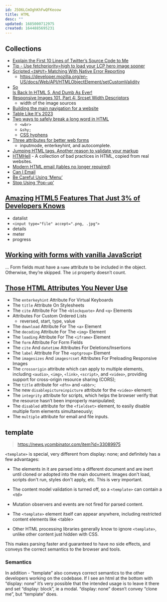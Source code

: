 ```yaml
---
id: J5O6LCmOghKhFwQFKeoow
title: HTML
desc: ""
updated: 1685000712975
created: 1644885695231
---
```


## Collections

- [Explain the First 10 Lines of Twitter’s Source Code to Me](https://css-tricks.com/explain-the-first-10-lines-of-twitter-source-code/)
- [Tip - Use fetchpriority=high to load your LCP hero image sooner](https://addyosmani.com/blog/fetch-priority/)
- [Scripted `<INPUT>` Matching With Native Error Reporting](https://medium.com/codex/scripted-input-matching-with-native-error-reporting-8287dd7ac40a)
  - https://developer.mozilla.org/en-US/docs/Web/API/HTMLObjectElement/setCustomValidity
- [So <HGROUP> Is Back In HTML 5, And Dumb As Ever!](https://medium.com/codex/so-hgroup-is-back-in-html-5-and-dumb-as-ever-c81e00f6320d)
- [Responsive Images 101, Part 4: Srcset Width Descriptors](https://cloudfour.com/thinks/responsive-images-101-part-4-srcset-width-descriptors/)
  - width of the image sources
- [Building the main navigation for a website](https://web.dev/website-navigation/)
- [Table Like It's 2023](https://www.htmhell.dev/adventcalendar/2022/14/)
- [Two ways to safely break a long word in HTML](https://www.amitmerchant.com/two-ways-to-safely-break-a-long-word-in-html/)
  - `<wbr>`
  - `&shy;`
  - [CSS hyphens](https://developer.mozilla.org/en-US/docs/Web/CSS/hyphens)
- [Three attributes for better web forms](https://adactio.com/journal/19842)
  - inputmode, enterkeyhint, and autocomplete.
- [Jumping HTML tags. Another reason to validate your markup](https://pepelsbey.dev/articles/jumping-html-tags/)
- [HTMHell](https://www.htmhell.dev/) - A collection of bad practices in HTML, copied from real websites.
- [Modern HTML email (tables no longer required)](https://fullystacked.net/posts/modern-html-email/)
- [Can I Email](https://www.caniemail.com/clients/)
- [Be Careful Using ‘Menu’](https://adrianroselli.com/2023/05/be-careful-using-menu.html)
- [Stop Using ‘Pop-up’](https://adrianroselli.com/2021/07/stop-using-pop-up.html)

## [Amazing HTML5 Features That Just 3% of Developers Knows](https://halimshams.medium.com/amazing-html5-features-that-just-3-of-developers-knows-easy-and-surprising-ac67ff598162)

- datalist
- `<input type="file" accept=".png, .jpg">`
- details
- meter
- progress

## [Working with forms with vanilla JavaScript](https://gomakethings.com/working-with-forms-with-vanilla-javascript/)

... Form fields must have a `name` attribute to be included in the object. Otherwise, they’re skipped. The `id` property doesn’t count.

## [Those HTML Attributes You Never Use](https://www.smashingmagazine.com/2022/03/html-attributes-you-never-use/)

- The `enterkeyhint` Attribute For Virtual Keyboards
- The `title` Attribute On Stylesheets
- The `cite` Attribute For The `<blockquote>` And `<q>` Elements
- Attributes For Custom Ordered Lists
  - reversed, start, type, value
- The `download` Attribute For The `<a>` Element
- The `decoding` Attribute For The `<img>` Element
- The `loading` Attribute For The `<iframe>` Element
- The `form` Attribute For Form Fields
- The `cite` And `datetime` Attributes For Deletions/Insertions
- The `label` Attribute For The `<optgroup>` Element
- The `imagesizes` And `imagesrcset` Attributes For Preloading Responsive Images
- The `crossorigin` attribute which can apply to multiple elements, including `<audio>`, `<img>`, `<link>`, `<script>`, and `<video>`, providing support for cross-origin resource sharing (CORS);
- The `title` attribute for `<dfn>` and `<abbr>`;
- The new `disablepictureinpicture` attribute for the `<video>` element;
- The `integrity` attribute for scripts, which helps the browser verify that the resource hasn’t been improperly manipulated;
- The `disabled` attribute for the `<fieldset>` element, to easily disable multiple form elements simultaneously;
- The `multiple` attribute for email and file inputs.

## template

> https://news.ycombinator.com/item?id=33089975

`<template>` is special, very different from display: none; and definitely has a few advantages:

- The elements in it are parsed into a different document and are inert until cloned or adopted into the main document. Images don't load, scripts don't run, styles don't apply, etc. This is very important.

- The content model validation is turned off, so a `<template>` can contain a <td\>

- Mutation observers and events are not fired for parsed content.

- The `<template>` element itself can appear anywhere, including restricted content elements like <table\>

- Other HTML processing libraries generally know to ignore `<template>`, unlike other content just hidden with CSS.

This makes parsing faster and guaranteed to have no side effects, and conveys the correct semantics to the browser and tools.

### Semantics

In addition - “template” also conveys correct semantics to the other developers working on the codebase. If I see an html at the bottom with “display: none” it’s very possible that the intended usage is to leave it there and set “display: block”, ie a modal. “display: none” doesn’t convey “clone me”, but “template” does.
